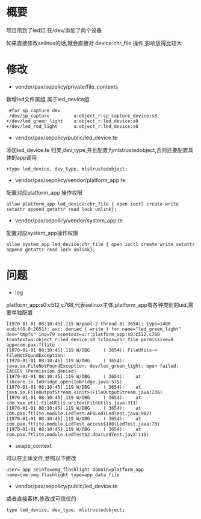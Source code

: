 # 概要

项目用到了led灯,在/dev/添加了两个设备

如果直接修改selinux的话,就会直接对 device:chr_file 操作,影响放得比较大

# 修改

* vendor/pax/sepolicy/private/file_contexts

新增led文件属组,属于led_device组

```
 #for sp_capture dev
 /dev/sp_capture         u:object_r:sp_capture_device:s0
+/dev/led_green_light    u:object_r:led_device:s0
+/dev/led_red_light      u:object_r:led_device:s0
```

* vendor/pax/sepolicy/public/led_device.te

添加led_device.te 归类,dev_type,并且配置为mlstrustedobject,否则还要配置具体的app调用

```
+type led_device, dev_type, mlstrustedobject;
```

* vendor/pax/sepolicy/vendor/platform_app.te

配置对应platform_app 操作权限

```
allow platform_app led_device:chr_file { open ioctl create write setattr append getattr read lock unlink};
```

* vendor/pax/sepolicy/vendor/system_app.te

配置对应system_app操作权限

```
allow system_app led_device:chr_file { open ioctl create write setattr append getattr read lock unlink};
```

# 问题

* log

platform_app:s0:c512,c768,代表selinux主体,platform_app有各种类别的uid,需要单独配置

```
[1970-01-01 08:10:45].115 W/pool-2-thread-8( 3654): type=1400 audit(0.0:2051): avc: denied { write } for name="led_green_light" dev="tmpfs" ino=79 scontext=u:r:platform_app:s0:c512,c768 tcontext=u:object_r:led_device:s0 tclass=chr_file permissive=0 app=com.pax.ftlite
[1970-01-01 08:10:45].119 W/DBG     ( 3654): FileUtils-> FileNotFoundException:
[1970-01-01 08:10:45].119 W/DBG     ( 3654): java.io.FileNotFoundException: dev/led_green_light: open failed: EACCES (Permission denied)
[1970-01-01 08:10:45].119 W/DBG     ( 3654): 	at libcore.io.IoBridge.open(IoBridge.java:575)
[1970-01-01 08:10:45].119 W/DBG     ( 3654): 	at java.io.FileOutputStream.<init>(FileOutputStream.java:236)
[1970-01-01 08:10:45].119 W/DBG     ( 3654): 	at com.xxx.util.FileUtils.writex(FileUtils.java:311)
[1970-01-01 08:10:45].119 W/DBG     ( 3654): 	at com.pax.ftlite.module.LedTest.AF6Led(LedTest.java:902)
[1970-01-01 08:10:45].119 W/DBG     ( 3654): 	at com.pax.ftlite.module.LedTest.access$100(LedTest.java:73)
[1970-01-01 08:10:45].119 W/DBG     ( 3654): 	at com.pax.ftlite.module.LedTest$2.dox(LedTest.java:115)
```

* seapp_context 

可以在主体文件,参照以下修改

```
user=_app seinfo=omg_flashlight domain=platform_app name=com.omg.flashlight type=app_data_file
```

* vendor/pax/sepolicy/public/led_device.te

或者直接客体,修改成可信任的

```
type led_device, dev_type, mlstrustedobject;
```